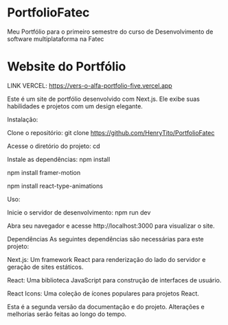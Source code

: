 # PortfolioFatec
Meu Portfólio para o primeiro semestre do curso de Desenvolvimento de software multiplataforma na Fatec

# Website do Portfólio

LINK VERCEL: https://vers-o-alfa-portfolio-five.vercel.app

Este é um site de portfólio desenvolvido com Next.js. Ele exibe suas habilidades e projetos com um design elegante.

Instalação:

Clone o repositório: git clone https://github.com/HenryTito/PortfolioFatec

Acesse o diretório do projeto: cd 

Instale as dependências: npm install

npm install framer-motion

npm install react-type-animations

Uso:

Inicie o servidor de desenvolvimento: npm run dev

Abra seu navegador e acesse http://localhost:3000 para visualizar o site.

Dependências As seguintes dependências são necessárias para este projeto:

Next.js: Um framework React para renderização do lado do servidor e geração de sites estáticos.

React: Uma biblioteca JavaScript para construção de interfaces de usuário.

React Icons: Uma coleção de ícones populares para projetos React.

 Esta é a segunda versão da documentação e do projeto. Alterações e melhorias serão feitas ao longo do tempo.
